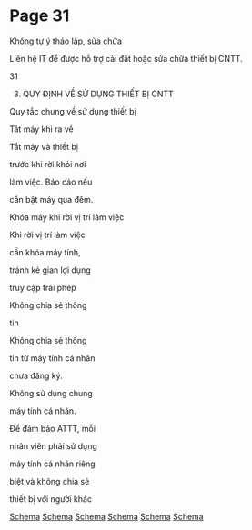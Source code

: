 # Page 31

Không tự ý tháo lắp, 
sửa chữa

Liên hệ IT để được hỗ 
trợ cài đặt hoặc sửa 
chữa thiết bị CNTT.

31

3. QUY ĐỊNH VỀ SỬ DỤNG THIẾT BỊ CNTT

Quy tắc chung về sử dụng thiết bị

Tắt máy khi ra về

Tắt máy và thiết bị

trước khi rời khỏi nơi

làm việc. Báo cáo nếu

cần bật máy qua đêm.

Khóa máy khi rời vị 
trí làm việc

Khi rời vị trí làm việc

cần khóa máy tính,

tránh kẻ gian lợi dụng

truy cập trái phép

Không chia sẻ thông

tin

Không chia sẻ thông

tin từ máy tính cá nhân

chưa đăng ký.

Không sử dụng chung

máy tính cá nhân.

Để đảm bảo ATTT, mỗi

nhân viên phải sử dụng

máy tính cá nhân riêng

biệt và không chia sẻ

thiết bị với người khác

[Schema](page_31_img_0.png)
[Schema](page_31_img_1.png)
[Schema](page_31_img_2.png)
[Schema](page_31_img_3.png)
[Schema](page_31_img_4.png)
[Schema](page_31_img_5.png)

